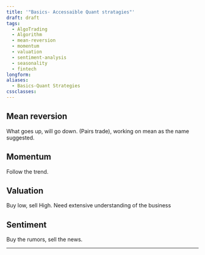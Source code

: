 ```yaml
---
title: '"Basics- Accessaible Quant stratagies"'
draft: draft
tags:
  - AlgoTrading
  - Algorithm
  - mean-reversion
  - momentum
  - valuation
  - sentiment-analysis
  - seasonality
  - fintech
longform: 
aliases:
  - Basics-Quant Strategies
cssclasses:
---
```

## Mean reversion

What goes up, will go down. (Pairs trade), working on mean as the name suggested.

## Momentum 

Follow the trend. 

## Valuation

Buy low, sell High. Need extensive understanding of the business

## Sentiment 

Buy the rumors, sell the news.


-----



